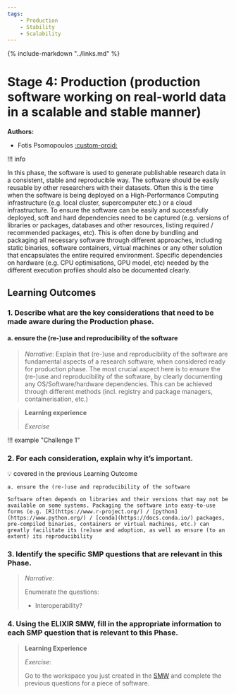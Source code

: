 ```yaml
---
tags:
    - Production
    - Stability
    - Scalability
---
```


{% include-markdown "../links.md" %}

# Stage 4: Production (production software working on real-world data in a scalable and stable manner)

**Authors:**

- Fotis Psomopoulos [:custom-orcid:](https://orcid.org/0000-0002-0222-4273)

!!! info

In this phase, the software is used to generate publishable research data in a consistent, stable and reproducible way. The software should be easily reusable by other researchers with their datasets. Often this is the time when the software is being deployed on a High-Performance Computing infrastructure (e.g. local cluster, supercomputer etc.) or a cloud infrastructure. To ensure the software can be easily and successfully deployed, soft and hard dependencies need to be captured (e.g. versions of libraries or packages, databases and other resources, listing required / recommended packages, etc). This is often done by bundling and packaging all necessary software through different approaches, including static binaries, software containers, virtual machines or any other solution that encapsulates the entire required environment. Specific dependencies on hardware (e.g. CPU optimisations, GPU model, etc) needed by the different execution profiles should also be documented clearly.

## Learning Outcomes

### 1. Describe **what** are the key considerations that need to be made aware during the Production phase.

#### a. ensure the (re-)use and reproducibility of the software

 > *Narrative*: Explain that (re-)use and reproducibility of the software are fundamental aspects of a research software, when considered ready for production phase.
 > The most crucial aspect here is to ensure the (re-)use and reproducibility of the software, by clearly documenting any OS/Software/hardware dependencies. 
 > This can be achieved through different methods (incl. registry and package managers, containerisation, etc.)
 
 >**Learning experience**
 >
 >*Exercise*
 > 
 >

!!! example "Challenge 1"


### 2. For each consideration, explain why it’s important.


:bulb: covered in the previous Learning Outcome
```
a. ensure the (re-)use and reproducibility of the software

Software often depends on libraries and their versions that may not be available on some systems. Packaging the software into easy-to-use forms (e.g. [R](https://www.r-project.org/) / [python](https://www.python.org/) / [conda](https://docs.conda.io/) packages, pre-compiled binaries, containers or virtual machines, etc.) can greatly facilitate its (re)use and adoption, as well as ensure (to an extent) its reproducibility
 ``` 




### 3. Identify the specific SMP questions that are relevant in this Phase.

> *Narrative*:  
> 
> Enumerate the questions: 
> 
> - Interoperability?


### 4. Using the ELIXIR SMW, fill in the appropriate information to each SMP question that is relevant to this Phase.

> **Learning Experience** 
> 
> *Exercise*: 
> 
> Go to the workspace you just created in the [SMW](https://smw.ds-wizard.org/) and complete the previous questions for a piece of software.




